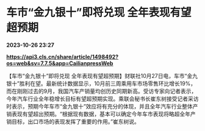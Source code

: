 # 车市“金九银十”即将兑现 全年表现有望超预期

**2023-10-26 23:27**

**https://api3.cls.cn/share/article/1498492?os=web&sv=7.7.5&app=CailianpressWeb**

【车市“金九银十”即将兑现 全年表现有望超预期】财联社10月27日电，车市“金九银十”胜利在望。最新统计数据显示，10月前三周乘用车市场零售环比增长19%，而在刚刚过去的9月，我国汽车产销量均创历史同期新高。受访专家向记者表示，今年汽车行业全年稳增长目标有望超预期实现。乘联会秘书长崔东树接受记者采访时表示，预期今年车市“金九银十”效应将有充分的体现，并且全年汽车行业整体产销表现有望超出预期。“根据现有数据，基本可以确定今年车市表现将略超全年产销目标，出口市场的表现发挥了重要的作用。”崔东树说。